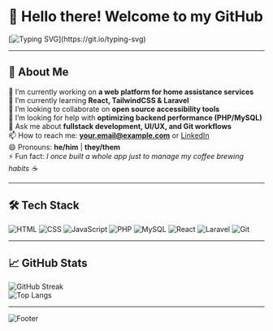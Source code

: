 # 👋 Hello there! Welcome to my GitHub

<!-- Profil animé avec des badges, des gifs et des sections dynamiques -->

[![Typing SVG](https://readme-typing-svg.herokuapp.com?font=Fira+Code&pause=1000&color=F76E58&width=435&lines=Hi%2C+I'm+Bruno%2C+junior+web+developer.+I+code+for+the+pleasure+of+learning+and+to+stay+up-to-date.)](https://git.io/typing-svg)

---

## 🚀 About Me

🔭 I’m currently working on **a web platform for home assistance services**  
🌱 I’m currently learning **React, TailwindCSS & Laravel**  
👯 I’m looking to collaborate on **open source accessibility tools**  
🤔 I’m looking for help with **optimizing backend performance (PHP/MySQL)**  
💬 Ask me about **fullstack development, UI/UX, and Git workflows**  
📫 How to reach me: **your.email@example.com** or [LinkedIn](https://www.linkedin.com)  
😄 Pronouns: **he/him** | **they/them**  
⚡ Fun fact: *I once built a whole app just to manage my coffee brewing habits ☕*

---

## 🛠️ Tech Stack

![HTML](https://img.shields.io/badge/-HTML5-E34F26?logo=html5&logoColor=fff&style=flat)
![CSS](https://img.shields.io/badge/-CSS3-1572B6?logo=css3&logoColor=fff&style=flat)
![JavaScript](https://img.shields.io/badge/-JavaScript-F7DF1E?logo=javascript&logoColor=000&style=flat)
![PHP](https://img.shields.io/badge/-PHP-777BB4?logo=php&logoColor=fff&style=flat)
![MySQL](https://img.shields.io/badge/-MySQL-4479A1?logo=mysql&logoColor=fff&style=flat)
![React](https://img.shields.io/badge/-React-61DAFB?logo=react&logoColor=000&style=flat)
![Laravel](https://img.shields.io/badge/-Laravel-FF2D20?logo=laravel&logoColor=fff&style=flat)
![Git](https://img.shields.io/badge/-Git-F05032?logo=git&logoColor=fff&style=flat)

---

## 📈 GitHub Stats

![GitHub Streak](https://streak-stats.demolab.com?user=yourusername&theme=radical&hide_border=true)  
![Top Langs](https://github-readme-stats.vercel.app/api/top-langs/?username=yourusername&layout=compact&theme=dracula)

---

<!-- Footer animé -->
![Footer](https://capsule-render.vercel.app/api?type=waving&color=gradient&height=100&section=footer)
